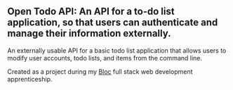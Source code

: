 ## Open Todo API: An API for a to-do list application, so that users can authenticate and manage their information externally.

 An externally usable API for a basic todo list application that allows users to modify user accounts, todo lists, and items from the command line.

 Created as a project during my <a href="http://bloc.io" target="_blank">Bloc</a> full stack web development apprenticeship. 